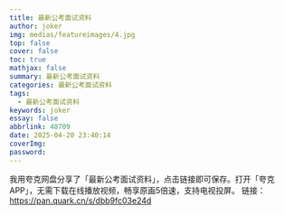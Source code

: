 ```yaml
---
title: 最新公考面试资料
author: joker
img: medias/featureimages/4.jpg
top: false
cover: false
toc: true
mathjax: false
summary: 最新公考面试资料
categories: 最新公考面试资料
tags:
  - 最新公考面试资料
keywords: joker
essay: false
abbrlink: 48709
date: 2025-04-20 23:40:14
coverImg:
password:
---
```


我用夸克网盘分享了「最新公考面试资料」，点击链接即可保存。打开「夸克APP」，无需下载在线播放视频，畅享原画5倍速，支持电视投屏。
链接：https://pan.quark.cn/s/dbb9fc03e24d
